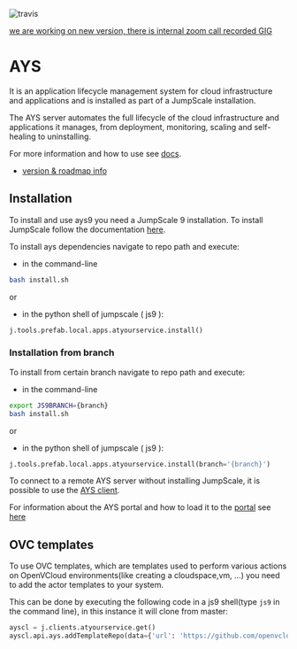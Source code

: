 ![travis](https://travis-ci.org/Jumpscale/ays9.svg?branch=master)

[we are working on new version, there is internal zoom call recorded GIG](https://drive.google.com/drive/folders/1rsk5dGy1z4VMENRr9qv3LeJ7W2epwTMc)

# AYS

It is an application lifecycle management system for cloud infrastructure and applications and is installed as part of a JumpScale installation.

The AYS server automates the full lifecycle of the cloud infrastructure and applications it manages, from deployment, monitoring, scaling and self-healing to uninstalling.

For more information and how to use see [docs](docs/AYS-Introduction.md).

- [version & roadmap info](https://github.com/Jumpscale/home/blob/master/README.md)

## Installation
To install and use ays9 you need a JumpScale 9 installation. To install JumpScale follow the documentation [here](https://github.com/Jumpscale/bash/blob/master/README.md).

To install ays dependencies navigate to repo path and execute:
 - in the command-line
```bash
bash install.sh
```
or
 -  in the python shell of jumpscale ( js9 ):
```python
j.tools.prefab.local.apps.atyourservice.install()
```
### Installation from branch
To install from certain branch navigate to repo path and execute:
 - in the command-line
```bash
export JS9BRANCH={branch}
bash install.sh
```
or
 -  in the python shell of jumpscale ( js9 ):
```python
j.tools.prefab.local.apps.atyourservice.install(branch='{branch}')
```


To connect to a remote AYS server without installing JumpScale, it is possible to use the [AYS client](docs/gettingstarted/python.md).

For information about the AYS portal and how to load it to the [portal](https://github.com/Jumpscale/portal9) see [here](docs/AYS-Portal)

## OVC templates

To use OVC templates, which are templates used to perform various actions on OpenVCloud environments(like creating a cloudspace,vm, ...) you need to add the actor templates to your system.

This can be done by executing the following code in a js9 shell(type `js9` in the command line), in this instance it will clone from master:

```python
ayscl = j.clients.atyourservice.get()
ayscl.api.ays.addTemplateRepo(data={'url': 'https://github.com/openvcloud/ays_templates','branch': 'master'})

```
